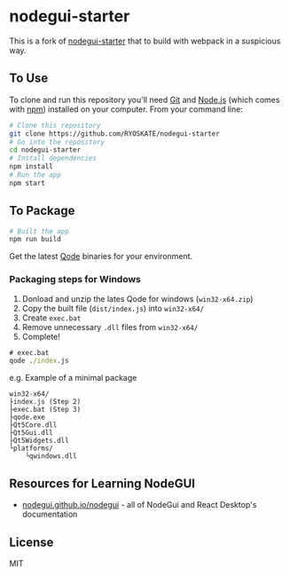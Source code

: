 # nodegui-starter

This is a fork of [nodegui-starter](https://github.com/nodegui/nodegui-starter) that to build with webpack in a suspicious way.

## To Use

To clone and run this repository you'll need [Git](https://git-scm.com) and [Node.js](https://nodejs.org/en/download/) (which comes with [npm](http://npmjs.com)) installed on your computer. From your command line:

```bash
# Clone this repository
git clone https://github.com/RYOSKATE/nodegui-starter
# Go into the repository
cd nodegui-starter
# Install dependencies
npm install
# Run the app
npm start
```


## To Package
```bash
# Built the app
npm run build
```

Get the latest [Qode](https://github.com/nodegui/qode/releases) binaries for your environment.

### Packaging steps for Windows
1. Donload and unzip the lates Qode for windows (`win32-x64.zip`) 
1. Copy the built file (`dist/index.js`) into `win32-x64/`
1. Create `exec.bat`
1. Remove unnecessary `.dll` files from `win32-x64/`
1. Complete!

```cmd
# exec.bat
qode ./index.js
```

e.g. Example of a minimal package
```
win32-x64/
├index.js (Step 2)
├exec.bat (Step 3)
├qode.exe
├Qt5Core.dll
├Qt5Gui.dll
├Qt5Widgets.dll
└platforms/
	└qwindows.dll
```


## Resources for Learning NodeGUI

- [nodegui.github.io/nodegui](https://nodegui.github.io/nodegui) - all of NodeGui and React Desktop's documentation

## License

MIT
